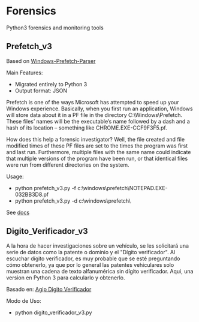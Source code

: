 # Forensics
Python3 forensics and monitoring tools

## Prefetch_v3
Based on [Windows-Prefetch-Parser](https://github.com/PoorBillionaire/Windows-Prefetch-Parser)

Main Features:
- Migrated entirely to Python 3
- Output format: JSON

Prefetch is one of the ways Microsoft has attempted to speed up your Windows experience. Basically, when you first run an application, Windows will store data about it in a PF file in the directory C:\Windows\Prefetch. These files’ names will be the executable’s name followed by a dash and a hash of its location – something like CHROME.EXE-CCF9F3F5.pf.

How does this help a forensic investigator? Well, the file created and file modified times of these PF files are set to the times the program was first and last run. Furthermore, multiple files with the same name could indicate that multiple versions of the program have been run, or that identical files were run from different directories on the system.

Usage:
* python prefetch_v3.py -f c:\windows\prefetch\NOTEPAD.EXE-032BB3D8.pf
* python prefetch_v3.py -d c:\windows\prefetch\

See [docs](https://github.com/PoorBillionaire/Windows-Prefetch-Parser)

## Digito_Verificador_v3
A la hora de hacer investigaciones sobre un vehículo, se les solicitará una serie de datos como la patente o dominio y el "Dígito verificador". Al escuchar dígito verificador, es muy probable que se esté preguntando cómo obtenerlo, ya que por lo general las patentes vehiculares solo muestran una cadena de texto alfanumérica sin dígito verificador.  Aqui, una version en Python 3 para calcularlo y obtenerlo.

Basado en:
[Agip Digito Verificador](https://chrome.google.com/webstore/detail/agip-digito-verificador/mcbihanjokabdgcbickiihbcehjbefkp)


Modo de Uso:
* python digito_verificador_v3.py
